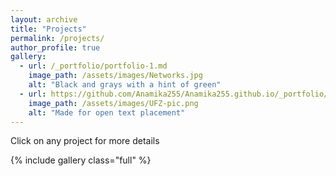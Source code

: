 ```yaml
---
layout: archive
title: "Projects"
permalink: /projects/
author_profile: true
gallery:
  - url: /_portfolio/portfolio-1.md
    image_path: /assets/images/Networks.jpg
    alt: "Black and grays with a hint of green"
  - url: https://github.com/Anamika255/Anamika255.github.io/_portfolio/portfolio-1.md
    image_path: /assets/images/UFZ-pic.png
    alt: "Made for open text placement"
---
```

Click on any project for more details

{% include gallery class="full" %}
